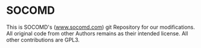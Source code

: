 # SOCOMD

This is SOCOMD's (www.socomd.com) git Repository for our modifications. All original code from other Authors remains as their intended license. All other contributions are GPL3.
